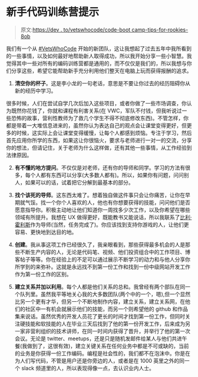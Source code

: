 # 新手代码训练营提示

> 原文:[https://dev . to/vetswhocode/code-boot camp-tips-for-rookies-8ob](https://dev.to/vetswhocode/code-bootcamp-tips-for-rookies-8ob)

我们有一个从 [#VetsWhoCode](https://vetswhocode.io) 开始的新团队，这让我想起了过去五年中我所看到的一些事情，以及如何最好地帮助新人取得成功，所以我开始分享一些小智慧。我觉得其中一些对所有的编码训练营都是通用的，而不仅仅是我们的，所以我想与你们分享这些，希望它能帮助新手充分利用他们整天在电脑上玩而获得报酬的追求。

1) **清空你的杯子**。这是李小龙的一句老话，意思是不要让你过去的经历阻碍你从新的经历中学习。

很多时候，人们在尝试自学几次后加入这些项目，或者你做了一些市场调查，你认为既然你花钱了，你就和课程有利害关系(在 VWC，军队不付钱，但我听说过一些恐怖的故事，营利性教师为了救几个学生不得不彻底修改东西)。不管怎样，你都是带着一大堆信息进来的，虽然你认为表达自己的观点会让课堂变得更好，但更多的时候，这实际上会让课堂变得缓慢，让每个人都感到烦恼。专注于学习，然后首先应用你所学的东西，如果这让你很恼火，要求与老师进行一对一的交流，分享你的想法，但请记住，关于老师为什么这样做，还有其他一些事情，从工作经验到法律原因。

2) **有不懂的地方提问**。不仅仅是对老师，还有你的导师和同学。学习的方法有很多，每个人都有东西可以分享(大多数人都有)。所以，如果你有问题，问问别人，如果可以的话，试着把它分解到最基本的部分。

3) **找个该死的导师**。这东西太难了。想着独自做这件事只会让你痛苦，让你在早期就气馁。找一个你个人喜欢的人，他也有你想要获得的技能，问问他们是否愿意指导你。积极主动地让他们知道你一周找多少次工作，以及你希望在哪些领域有所提升。我想在 UX 做得更好，既能教书又能说话，所以我联系了[比利·霍利斯](https://twitter.com/billyhollis?lang=en)作为导师(当然，任务完成了)。你应该找到支持你游戏的人，让他们更容易、更快地到达目的地。

4) **创建**。我从事这项工作已经很久了，我亲眼看到，那些获得最多机会的人是那些不断生产内容的人，无论是代码笔、视频、他们投资组合中的工作项目、博客帖子等等。你在经验上的不足可以通过展示不断学习的动力和与他人分享你所学到的来弥补。这就是永远找不到第一份工作和找到一份中级网站开发工作作为第一份工作的区别。

5) **建立关系并加以利用**。每个人都是他们关系的总和。我曾经有两个部队在同一个队列里。虽然我平等地关心我的大多数团队(两个中的一个，嗯),但一个显然比另一个更有才华，但另一个不断地制作内容，建立关系，建立关系网，在他们的社区中一有机会就展示他们的技能，而另一个则希望他的 github 和作品集来说话。虽然优秀的开发人员花了更长的时间才找到第一份工作，但同时关注硬技能和软技能的人在毕业三天后找到了他的第一份开发工作，后来成为另一家非营利组织的技术讲师，在同一时间内获得了晋升，并举行了他的第一次会议。无论是 twitter、meetups，还是只是随机发邮件给某人与他们共进午餐(我做到了，这很有效)，建立关键关系在任何业务中都是不可或缺的，当前的业务是你获得一份工作编码。编程是社会性的，我们都不在泡沫中。你是在为人们写代码，不管是用户还是你旁边的人，或者是在 1000 英里之外的同一个 slack 频道里的人，所以表现得像一点，去认识业内人士。